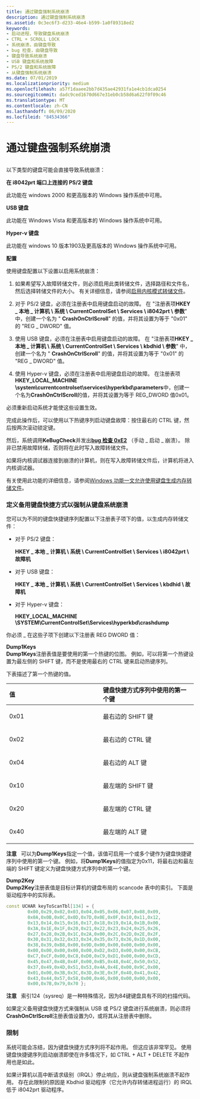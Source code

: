 ```yaml
---
title: 通过键盘强制系统崩溃
description: 通过键盘强制系统崩溃
ms.assetid: 0c3ec6f3-d233-46e4-b599-1a0f89318ed2
keywords:
- 启动进程，导致键盘系统崩溃
- CTRL + SCROLL LOCK
- 系统崩溃，由键盘导致
- bug 检查，由键盘导致
- 键盘导致系统崩溃
- USB 键盘和系统故障
- PS/2 键盘和系统故障
- 从键盘强制系统崩溃
ms.date: 07/01/2019
ms.localizationpriority: medium
ms.openlocfilehash: a57f1daaee2bb7d435ae42931fa1e4cb1dca0254
ms.sourcegitcommit: dadc9ced1670d667e31eb0cb58d6a622f0f09c46
ms.translationtype: MT
ms.contentlocale: zh-CN
ms.lasthandoff: 06/09/2020
ms.locfileid: "84534366"
---
```

# <a name="forcing-a-system-crash-from-the-keyboard"></a>通过键盘强制系统崩溃

## <span id="ddk_forcing_a_system_crash_from_the_keyboard_dbg"></span><span id="DDK_FORCING_A_SYSTEM_CRASH_FROM_THE_KEYBOARD_DBG"></span>

以下类型的键盘可能会直接导致系统崩溃：

<span id="________PS_2_keyboards_connected_on_i8042prt_ports_______"></span><span id="________ps_2_keyboards_connected_on_i8042prt_ports_______"></span><span id="________PS_2_KEYBOARDS_CONNECTED_ON_I8042PRT_PORTS_______"></span>**在 i8042prt 端口上连接的 PS/2 键盘**

此功能在 windows 2000 和更高版本的 Windows 操作系统中可用。

<span id="________USB_keyboards_______"></span><span id="________usb_keyboards_______"></span><span id="________USB_KEYBOARDS_______"></span>**USB 键盘**

此功能在 Windows Vista 和更高版本的 Windows 操作系统中可用。

<span id="hyper_v_keyboards_______"></span>**Hyper-v 键盘**

此功能在 windows 10 版本1903及更高版本的 Windows 操作系统中可用。

<span id="Configuration"></span> **配置**

使用键盘配置以下设置以启用系统崩溃：

1. 如果希望写入故障转储文件，则必须启用此类转储文件，选择路径和文件名，然后选择转储文件的大小。 有关详细信息，请参阅[启用内核模式转储文件](enabling-a-kernel-mode-dump-file.md)。

2. 对于 PS/2 键盘，必须在注册表中启用键盘启动的故障。 在 "注册表项**HKEY \_ 本地 \_ 计算机 \\ 系统 \\ CurrentControlSet \\ Services \\ i8042prt \\ 参数**" 中，创建一个名为 " **CrashOnCtrlScroll**" 的值，并将其设置为等于 "0x01" 的 "REG \_ DWORD" 值。

3. 使用 USB 键盘，必须在注册表中启用键盘启动的故障。 在 "注册表项**HKEY \_ 本地 \_ 计算机 \\ 系统 \\ CurrentControlSet \\ Services \\ kbdhid \\ 参数**" 中，创建一个名为 " **CrashOnCtrlScroll**" 的值，并将其设置为等于 "0x01" 的 "REG \_ DWORD" 值。

4. 使用 Hyper-v 键盘，必须在注册表中启用键盘启动的故障。 在注册表项**HKEY_LOCAL_MACHINE \system\currentcontrolset\services\hyperkbd\parameters**中，创建一个名为**CrashOnCtrlScroll**的值，并将其设置为等于 REG_DWORD 值0x01。

必须重新启动系统才能使这些设置生效。

完成此操作后，可以使用以下热键序列启动键盘故障：按住最右的 CTRL 键，然后按两次滚动锁定键。

然后，系统调用**KeBugCheck**并发出[**bug 检查 0xE2**](bug-check-0xe2--manually-initiated-crash.md) （手动 \_ 启动 \_ 崩溃）。 除非已禁用故障转储，否则将在此时写入故障转储文件。

如果将内核调试器连接到崩溃的计算机，则在写入故障转储文件后，计算机将进入内核调试器。

有关使用此功能的详细信息，请参阅[Windows 功能一文允许使用键盘生成内存转储文件](https://support.microsoft.com/help/244139/windows-feature-lets-you-generate-a-memory-dump-file-by-using-the-keyb)。

### <a name="span-iddefining_alternate_keyboard_shortcuts_to_force_a_system_crash_from_thespanspan-iddefining_alternate_keyboard_shortcuts_to_force_a_system_crash_from_thespandefining-alternate-keyboard-shortcuts-to-force-a-system-crash-from-the-keyboard"></a><span id="defining_alternate_keyboard_shortcuts_to_force_a_system_crash_from_the"></span><span id="DEFINING_ALTERNATE_KEYBOARD_SHORTCUTS_TO_FORCE_A_SYSTEM_CRASH_FROM_THE"></span>定义备用键盘快捷方式以强制从键盘系统崩溃

您可以为不同的键盘快捷键序列配置以下注册表子项下的值，以生成内存转储文件：

- 对于 PS/2 键盘：

    **HKEY \_ 本地 \_ 计算机 \\ 系统 \\ CurrentControlSet \\ Services \\ i8042prt \\ 故障机**

- 对于 USB 键盘：

    **HKEY \_ 本地 \_ 计算机 \\ 系统 \\ CurrentControlSet \\ Services \\ kbdhid \\ 故障机**

- 对于 Hyper-v 键盘：

    **HKEY_LOCAL_MACHINE \SYSTEM\CurrentControlSet\Services\hyperkbd\crashdump**

你必须 \_ 在这些子项下创建以下注册表 REG DWORD 值：

<span id="Dump1Keys"></span><span id="dump1keys"></span><span id="DUMP1KEYS"></span>**Dump1Keys**  
**Dump1Keys**注册表值是要使用的第一个热键的位图。 例如，可以将第一个热键设置为最左侧的 SHIFT 键，而不是使用最右的 CTRL 键来启动热键序列。

下表描述了第一个热键的值。

<table>
<colgroup>
<col width="50%" />
<col width="50%" />
</colgroup>
<thead>
<tr class="header">
<th align="left">值</th>
<th align="left">键盘快捷方式序列中使用的第一个键</th>
</tr>
</thead>
<tbody>
<tr class="odd">
<td align="left"><p>0x01</p></td>
<td align="left"><p>最右边的 SHIFT 键</p></td>
</tr>
<tr class="even">
<td align="left"><p>0x02</p></td>
<td align="left"><p>最右边的 CTRL 键</p></td>
</tr>
<tr class="odd">
<td align="left"><p>0x04</p></td>
<td align="left"><p>最右边的 ALT 键</p></td>
</tr>
<tr class="even">
<td align="left"><p>0x10</p></td>
<td align="left"><p>最左端的 SHIFT 键</p></td>
</tr>
<tr class="odd">
<td align="left"><p>0x20</p></td>
<td align="left"><p>最左端的 CTRL 键</p></td>
</tr>
<tr class="even">
<td align="left"><p>0x40</p></td>
<td align="left"><p>最左端的 ALT 键</p></td>
</tr>
</tbody>
</table>

**注意**   可以为**Dump1Keys**指定一个值，该值可启用一个或多个键作为键盘快捷键序列中使用的第一个键。 例如，将**Dump1Keys**的值指定为0x11，将最右边和最左端的 SHIFT 键定义为键盘快捷方式序列中的第一个键。

<span id="Dump2Key"></span><span id="dump2key"></span><span id="DUMP2KEY"></span>**Dump2Key**  
**Dump2Key**注册表值是目标计算机的键盘布局的 scancode 表中的索引。 下面是驱动程序中的实际表。

```cpp
const UCHAR keyToScanTbl[134] = { 
        0x00,0x29,0x02,0x03,0x04,0x05,0x06,0x07,0x08,0x09,
        0x0A,0x0B,0x0C,0x0D,0x7D,0x0E,0x0F,0x10,0x11,0x12,
        0x13,0x14,0x15,0x16,0x17,0x18,0x19,0x1A,0x1B,0x00,
        0x3A,0x1E,0x1F,0x20,0x21,0x22,0x23,0x24,0x25,0x26,
        0x27,0x28,0x2B,0x1C,0x2A,0x00,0x2C,0x2D,0x2E,0x2F,
        0x30,0x31,0x32,0x33,0x34,0x35,0x73,0x36,0x1D,0x00,
        0x38,0x39,0xB8,0x00,0x9D,0x00,0x00,0x00,0x00,0x00,
        0x00,0x00,0x00,0x00,0x00,0xD2,0xD3,0x00,0x00,0xCB,
        0xC7,0xCF,0x00,0xC8,0xD0,0xC9,0xD1,0x00,0x00,0xCD,
        0x45,0x47,0x4B,0x4F,0x00,0xB5,0x48,0x4C,0x50,0x52,
        0x37,0x49,0x4D,0x51,0x53,0x4A,0x4E,0x00,0x9C,0x00,
        0x01,0x00,0x3B,0x3C,0x3D,0x3E,0x3F,0x40,0x41,0x42,
        0x43,0x44,0x57,0x58,0x00,0x46,0x00,0x00,0x00,0x00,
        0x00,0x7B,0x79,0x70 };
```

**注意**   索引124（sysreq）是一种特殊情况，因为84键键盘具有不同的扫描代码。

如果定义备用键盘快捷方式来强制从 USB 或 PS/2 键盘进行系统崩溃，则必须将**CrashOnCtrlScroll**注册表值设置为0，或将其从注册表中删除。

### <a name="span-idlimitationsspanspan-idlimitationsspanlimitations"></a><span id="limitations"></span><span id="LIMITATIONS"></span>限制

系统可能会冻结，因为键盘快捷方式序列将不起作用。 但这应该非常罕见。 使用键盘快捷键序列启动崩溃即使在许多情况下，如 CTRL + ALT + DELETE 不起作用也是如此。

如果计算机以高中断请求级别（IRQL）停止响应，则从键盘强制系统崩溃不起作用。 存在此限制的原因是 Kbdhid 驱动程序（它允许内存转储进程运行）的 IRQL 低于 i8042prt 驱动程序。

